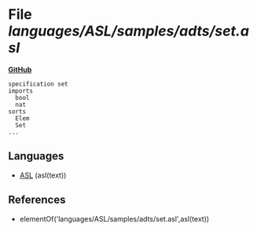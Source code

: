# File _languages/ASL/samples/adts/set.asl_
**[GitHub](https://github.com/softlang/yas/blob/master/languages/ASL/samples/adts/set.asl)**
```
specification set
imports
  bool
  nat
sorts
  Elem
  Set
...
```

## Languages
* [ASL](../languages/ASL.md) (asl(text))

## References
* elementOf('languages/ASL/samples/adts/set.asl',asl(text))

